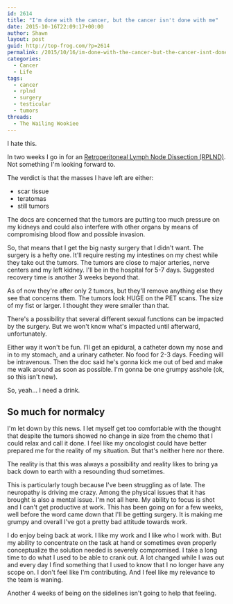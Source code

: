 ```yaml
---
id: 2614
title: "I'm done with the cancer, but the cancer isn't done with me"
date: 2015-10-16T22:09:17+00:00
author: Shawn
layout: post
guid: http://top-frog.com/?p=2614
permalink: /2015/10/16/im-done-with-the-cancer-but-the-cancer-isnt-done-with-me/
categories:
  - Cancer
  - Life
tags:
  - cancer
  - rplnd
  - surgery
  - testicular
  - tumors
threads:
  - The Wailing Wookiee
---
```

I hate this.

In two weeks I go in for an [Retroperitoneal Lymph Node Dissection (RPLND)](http://www.testicularcancerawarenessfoundation.org/rplnd-surgery/). Not something I'm looking forward to.

The verdict is that the masses I have left are either:

  * scar tissue
  * teratomas
  * still tumors

The docs are concerned that the tumors are putting too much pressure on my kidneys and could also interfere with other organs by means of compromising blood flow and possible invasion.

So, that means that I get the big nasty surgery that I didn't want. The surgery is a hefty one. It'll require resting my intestines on my chest while they take out the tumors. The tumors are close to major arteries, nerve centers and my left kidney. I'll be in the hospital for 5-7 days. Suggested recovery time is another 3 weeks beyond that.

As of now they're after only 2 tumors, but they'll remove anything else they see that concerns them. The tumors look HUGE on the PET scans. The size of my fist or larger. I thought they were smaller than that.

There's a possibility that several different sexual functions can be impacted by the surgery. But we won't know what's impacted until afterward, unfortunately.

Either way it won't be fun. I'll get an epidural, a catheter down my nose and in to my stomach, and a urinary catheter. No food for 2-3 days. Feeding will be intravenous. Then the doc said he's gonna kick me out of bed and make me walk around as soon as possible. I'm gonna be one grumpy asshole (ok, so this isn't new).

So, yeah… I need a drink.

## So much for normalcy

I'm let down by this news. I let myself get too comfortable with the thought that despite the tumors showed no change in size from the chemo that I could relax and call it done. I feel like my oncologist could have better prepared me for the reality of my situation. But that's neither here nor there.

The reality is that this was always a possibility and reality likes to bring ya back down to earth with a resounding thud sometimes.

This is particularly tough because I've been struggling as of late. The neuropathy is driving me crazy. Among the physical issues that it has brought is also a mental issue. I'm not all here. My ability to focus is shot and I can't get productive at work. This has been going on for a few weeks, well before the word came down that I'll be getting surgery. It is making me grumpy and overall I've got a pretty bad attitude towards work.

I do enjoy being back at work. I like my work and I like who I work with. But my ability to concentrate on the task at hand or sometimes even properly conceptualize the solution needed is severely compromised. I take a long time to do what I used to be able to crank out. A lot changed while I was out and every day I find something that I used to know that I no longer have any scope on. I don't feel like I'm contributing. And I feel like my relevance to the team is waning.

Another 4 weeks of being on the sidelines isn't going to help that feeling.
